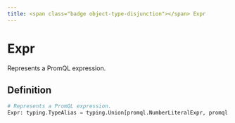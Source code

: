 ```yaml
---
title: <span class="badge object-type-disjunction"></span> Expr
---
```

# <span class="badge object-type-disjunction"></span> Expr

Represents a PromQL expression.

## Definition

```python
# Represents a PromQL expression.
Expr: typing.TypeAlias = typing.Union[promql.NumberLiteralExpr, promql.StringLiteralExpr, promql.SubqueryExpr, promql.AggregationExpr, promql.VectorExpr, promql.BinaryExpr, promql.UnaryExpr, promql.FuncCallExpr]
```
